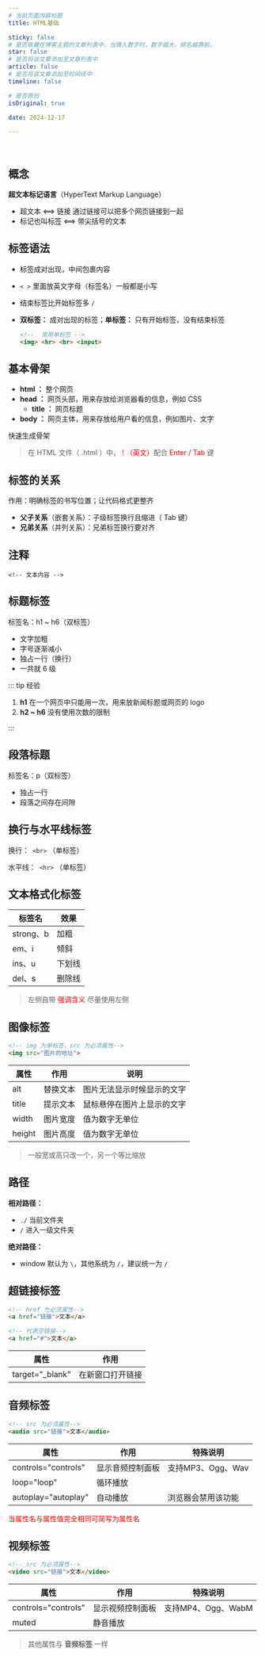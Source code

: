```yaml
---
# 当前页面内容标题
title: HTML基础

sticky: false
# 是否收藏在博客主题的文章列表中，当填入数字时，数字越大，排名越靠前。
star: false
# 是否将该文章添加至文章列表中
article: false
# 是否将该文章添加至时间线中
timeline: false

# 是否原创
isOriginal: true

date: 2024-12-17

---
```


<br>

## 概念

**超文本标记语言**（HyperText Markup Language）

- 超文本 ⟺ 链接 通过链接可以把多个网页链接到一起
- 标记也叫标签 ⟺ 带尖括号的文本



## 标签语法

- 标签成对出现，中间包裹内容

- `< >` 里面放英文字母（标签名）一般都是小写

- 结束标签比开始标签多 `/`

- **双标签：** 成对出现的标签；**单标签：** 只有开始标签，没有结束标签 

  ```html
  <!--  常用单标签 -->
  <img> <hr> <br> <input>
  ```



## 基本骨架

- **html ：** 整个网页
- **head ：** 网页头部，用来存放给浏览器看的信息，例如 CSS
  - **title ：** 网页标题
- **body ：** 网页主体，用来存放给用户看的信息，例如图片、文字

<Badge text="VS Code " type="info"/> 快速生成骨架

> 在 HTML 文件（ .html ）中，<span style="color: red;"> ! （英文）</span>配合 <span style="color: red;">Enter / Tab</span> 键



## 标签的关系

作用：明确标签的书写位置；让代码格式更整齐

- **父子关系**（嵌套关系）：子级标签换行且缩进（ Tab 键）
- **兄弟关系**（并列关系）：兄弟标签换行要对齐



## 注释

`<!-- 文本内容 -->`



## 标题标签

 标签名：h1 ~ h6（双标签）

- 文字加粗
- 字号逐渐减小
- 独占一行（换行）
- 一共就 6 级

::: tip 经验

1. **h1** 在一个网页中只能用一次，用来放新闻标题或网页的 logo
2. **h2 ~ h6** 没有使用次数的限制

:::



## 段落标题

 标签名：p（双标签）

- 独占一行
- 段落之间存在间隙



## 换行与水平线标签

换行：` <br>` （单标签）

水平线：` <hr>` （单标签）



## 文本格式化标签

| 标签名    | 效果   |
| --------- | ------ |
| strong、b | 加粗   |
| em、i     | 倾斜   |
| ins、u    | 下划线 |
| del、s    | 删除线 |

> 左侧自带 <span style="color: red;">强调含义</span> 尽量使用左侧



## 图像标签

```html
<!-- img 为单标签，src 为必须属性-->
<img src="图片的地址">
```

| 属性   | 作用     | 说明           |
| ------ | -------- | -------------- |
| alt    | 替换文本 | 图片无法显示时候显示的文字 |
| title  | 提示文本 | 鼠标悬停在图片上显示的文字 |
| width  | 图片宽度 | 值为数字无单位 |
| height | 图片高度 | 值为数字无单位               |

> 一般宽或高只改一个，另一个等比缩放



## 路径

**相对路径：**

- ` ./ ` 当前文件夹
- ` / ` 进入一级文件夹

**绝对路径：**

- window 默认为 `\`，其他系统为 `/`，建议统一为 `/`



## 超链接标签

```html
<!-- href 为必须属性-->
<a href="链接">文本</a>

<!-- 代表空链接-->
<a href="#">文本</a>
```

| 属性            | 作用             |
| --------------- | ---------------- |
| target="_blank" | 在新窗口打开链接 |



## 音频标签

```html
<!-- src 为必须属性-->
<audio src="链接">文本</audio>
```

| 属性                | 作用             | 特殊说明           |
| ------------------- | ---------------- | ------------------ |
| controls="controls" | 显示音频控制面板 | 支持MP3、Ogg、Wav  |
| loop="loop"         | 循环播放         |                    |
| autoplay="autoplay" | 自动播放         | 浏览器会禁用该功能 |

<span style="color: red;">当属性名与属性值完全相同可简写为属性名</span>



## 视频标签

```html
<!-- src 为必须属性-->
<video src="链接">文本</video>
```

| 属性                | 作用             | 特殊说明           |
| ------------------- | ---------------- | ------------------ |
| controls="controls" | 显示视频控制面板 | 支持MP4、Ogg、WabM |
| muted               | 静音播放         |                    |

> 其他属性与 **音频标签** 一样

